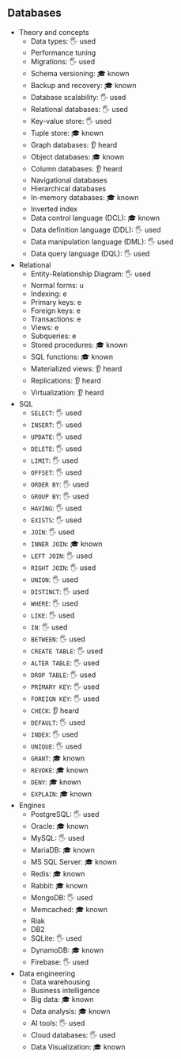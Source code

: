 ## Databases

- Theory and concepts
  - Data types: 🖐️ used
  - Performance tuning
  - Migrations: 🖐️ used
  - Schema versioning: 🎓 known
  - Backup and recovery: 🎓 known
  - Database scalability: 🖐️ used
  - Relational databases: 🖐️ used
  - Key-value store: 🖐️ used
  - Tuple store: 🎓 known
  - Graph databases: 👂 heard
  - Object databases: 🎓 known
  - Column databases: 👂 heard
  - Navigational databases
  - Hierarchical databases
  - In-memory databases: 🎓 known
  - Inverted index
  - Data control language (DCL): 🎓 known
  - Data definition language (DDL): 🖐️ used
  - Data manipulation language (DML): 🖐️ used
  - Data query language (DQL): 🖐️ used
- Relational
  - Entity-Relationship Diagram: 🖐️ used
  - Normal forms: u
  - Indexing: e
  - Primary keys: e
  - Foreign keys: e
  - Transactions: e
  - Views: e
  - Subqueries: e
  - Stored procedures: 🎓 known
  - SQL functions: 🎓 known
  - Materialized views: 👂 heard
  - Replications: 👂 heard
  - Virtualization: 👂 heard
- SQL
  - `SELECT`: 🖐️ used
  - `INSERT`: 🖐️ used
  - `UPDATE`: 🖐️ used
  - `DELETE`: 🖐️ used
  - `LIMIT`: 🖐️ used
  - `OFFSET`: 🖐️ used
  - `ORDER BY`: 🖐️ used
  - `GROUP BY`: 🖐️ used
  - `HAVING`: 🖐️ used
  - `EXISTS`: 🖐️ used
  - `JOIN`: 🖐️ used
  - `INNER JOIN`: 🎓 known
  - `LEFT JOIN`: 🖐️ used
  - `RIGHT JOIN`: 🖐️ used
  - `UNION`: 🖐️ used
  - `DISTINCT`: 🖐️ used
  - `WHERE`: 🖐️ used
  - `LIKE`: 🖐️ used
  - `IN`: 🖐️ used
  - `BETWEEN`: 🖐️ used
  - `CREATE TABLE`: 🖐️ used
  - `ALTER TABLE`: 🖐️ used
  - `DROP TABLE`: 🖐️ used
  - `PRIMARY KEY`: 🖐️ used
  - `FOREIGN KEY`: 🖐️ used
  - `CHECK`: 👂 heard
  - `DEFAULT`: 🖐️ used
  - `INDEX`: 🖐️ used
  - `UNIQUE`: 🖐️ used
  - `GRANT`: 🎓 known
  - `REVOKE`: 🎓 known
  - `DENY`: 🎓 known
  - `EXPLAIN`: 🎓 known
- Engines
  - PostgreSQL: 🖐️ used
  - Oracle: 🎓 known
  - MySQL: 🖐️ used
  - MariaDB: 🎓 known
  - MS SQL Server: 🎓 known
  - Redis: 🎓 known
  - Rabbit: 🎓 known
  - MongoDB: 🖐️ used
  - Memcached: 🎓 known
  - Riak
  - DB2
  - SQLite: 🖐️ used
  - DynamoDB: 🎓 known
  - Firebase: 🖐️ used
- Data engineering
  - Data warehousing
  - Business intelligence
  - Big data: 🎓 known
  - Data analysis: 🎓 known
  - AI tools: 🖐️ used
  - Cloud databases: 🖐️ used
  - Data Visualization: 🎓 known

